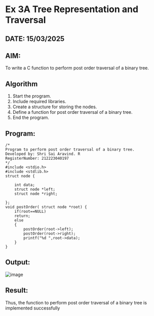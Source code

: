 # Ex 3A Tree Representation and Traversal
## DATE: 15/03/2025
## AIM:
To write a C function to perform post order traversal of a binary tree.

## Algorithm
1. Start the program.
2. Include required libraries.
3. Create a structure for storing the nodes.
4. Define a function for post order traversal of a binary tree.
5. End the program.

## Program:
```
/*
Program to perform post order traversal of a binary tree.
Developed by: Shri Sai Aravind. R
RegisterNumber: 212223040197  
*/
#include <stdio.h>
#include <stdlib.h>
struct node {
    
    int data;
    struct node *left;
    struct node *right;
  
};
void postOrder( struct node *root) {
    if(root==NULL)
    return;
    else
    {
        postOrder(root->left);
        postOrder(root->right);
        printf("%d ",root->data);
    }
}
```

## Output:

![image](https://github.com/user-attachments/assets/f5a1bbb0-ad56-448d-876c-2378a79beadf)

## Result:
Thus, the function to perform post order traversal of a binary tree is implemented successfully
